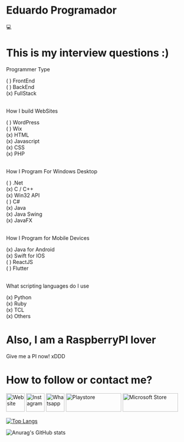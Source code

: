 <h1 color="yellow">Eduardo Programador</h1> 💻

# This is my interview questions :)


Programmer Type

( ) FrontEnd <br>
( ) BackEnd <br>
(x) FullStack <br><br>

How I build WebSites

( ) WordPress <br>
( ) Wix <br>
(x) HTML <br>
(x) Javascript <br>
(x) CSS <br>
(x) PHP <br><br>

How I Program For Windows Desktop

( ) .Net <br>
(x) C / C++ <br>
(x) Win32 API <br>
( ) C# <br>
(x) Java <br>
(x) Java Swing <br>
(x) JavaFX <br><br>

How I Program for Mobile Devices

(x) Java for Android <br>
(x) Swift for IOS <br>
( ) ReactJS <br>
( ) Flutter <br><br>

What scripting languages do I use

(x) Python <br>
(x) Ruby <br>
(x) TCL <br>
(x) Others <br>

# Also, I am a RaspberryPI lover 
Give me a PI now! xDDD


# How to follow or contact me?

<a href="https://eduardoprogramador.com"><img src="https://eduardoprogramador.com/img/logo.png" width="50" height="50" title="Website"></a>  <a href="https://instagram.com/eduardo_programador"><img title="Instagram" src="https://upload.wikimedia.org/wikipedia/commons/thumb/a/a5/Instagram_icon.png/1024px-Instagram_icon.png" width="50" height="50"></a> <a href="https://api.whatsapp.com/send?phone=5581988600704"><img title="Whatsapp" src="https://logodownload.org/wp-content/uploads/2015/04/whatsapp-logo-1.png" width="50" height="50"></a> <a href="https://play.google.com/store/apps/dev?id=5892494104843420772"><img title="Playstore" src="http://eduardoprogramador.com/img/play_store.png" width="150" height="50"></a> <a href="https://www.microsoft.com/pt-br/search/shop/Apps?q=eduardo+programador"><img title="Microsoft Store" src="http://eduardoprogramador.com/img/store_microsoft.jpg" width="150" height="50"></a>


[![Top Langs](https://github-readme-stats.vercel.app/api/top-langs/?username=eduprogrammer&layout=compact&theme=dark)](https://github.com/anuraghazra/github-readme-stats)

![Anurag's GitHub stats](https://github-readme-stats.vercel.app/api?username=eduprogrammer&count_private=true&show_icons=true&theme=dark&hide=issues,contribs,prs)







